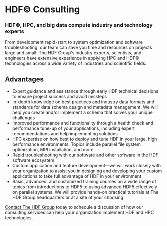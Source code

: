 # HDF<super>&copy;</super> Consulting

### HDF<super>&copy;</super>, HPC, and big data compute industry and technology experts

From development rapid-start to system optimization and software troubleshooting, our team can save you time and resources on projects large and small. The HDF Group's industry experts, scientists, and engineers have extensive experience in applying HPC and HDF<super>&copy;</super> technologies across a wide variety of industries and scientific fields.

## Advantages
* Expert guidance and assistance through early HDF technical decisions to ensure project success and avoid missteps
* In-depth knowledge on best practices and industry data formats and standards for data schema design and metadata management. We will help you create and/or implement a schema that solves your unique challenges
* Improved performance and functionality through a health check and performance tune-up of your applications, including expert recommendations and help implementing solutions
* HPC expertise on how best to deploy and tune HDF in your large, high performance environments. Topics include parallel file system optimization, MPI installation, and more
* Rapid troubleshooting with our software and other software in the HDF software ecosystem
* Custom application and feature development—we will work closely with your organization to assist you in designing and developing your custom applications to take full advantage of HDF in your environment
* Basic, advanced, and customized training courses on a wide range of topics from introductions to HDF5 to using advanced HDF5 effectively on parallel systems. We will provide hands-on practical tutorials at The HDF Group headquarters or at a site of your choosing

[Contact The HDF Group](mailto:info@hdfgroup.org) today to schedule a discussion of how our consulting services can help your organization implement HDF and HPC technologies.

